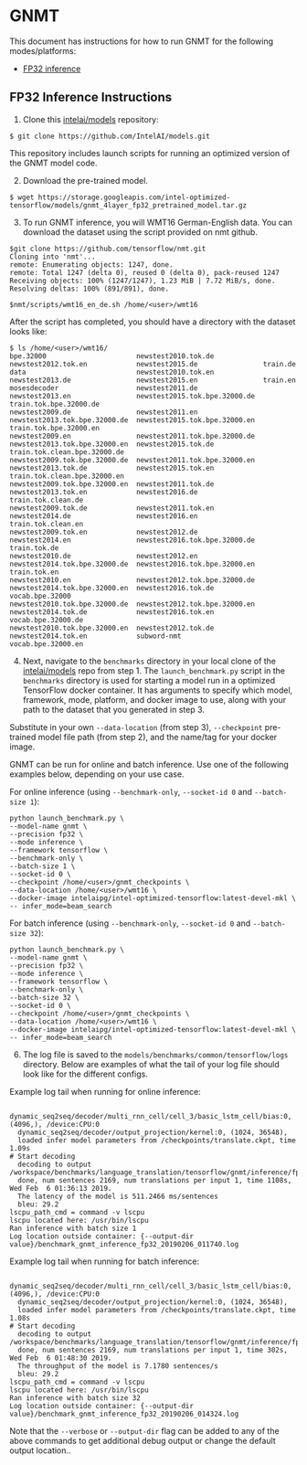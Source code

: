 # GNMT

This document has instructions for how to run GNMT for the
following modes/platforms:
* [FP32 inference](#fp32-inference-instructions)

## FP32 Inference Instructions

1. Clone this [intelai/models](https://github.com/IntelAI/models)
repository:

```
$ git clone https://github.com/IntelAI/models.git
```

This repository includes launch scripts for running 
an optimized version of the GNMT model code.

2. Download the pre-trained model.
```
$ wget https://storage.googleapis.com/intel-optimized-tensorflow/models/gnmt_4layer_fp32_pretrained_model.tar.gz
```

3. To run GNMT inference, you will WMT16 German-English data. You can
download the dataset using the script provided on nmt github.

```
$git clone https://github.com/tensorflow/nmt.git
Cloning into 'nmt'...
remote: Enumerating objects: 1247, done.
remote: Total 1247 (delta 0), reused 0 (delta 0), pack-reused 1247
Receiving objects: 100% (1247/1247), 1.23 MiB | 7.72 MiB/s, done.
Resolving deltas: 100% (891/891), done.

$nmt/scripts/wmt16_en_de.sh /home/<user>/wmt16
```

After the script has completed, you should have a directory with the
dataset looks like:

```
$ ls /home/<user>/wmt16/
bpe.32000                      newstest2010.tok.de            newstest2012.tok.en            newstest2015.de                train.de
data                           newstest2010.tok.en            newstest2013.de                newstest2015.en                train.en
mosesdecoder                   newstest2011.de                newstest2013.en                newstest2015.tok.bpe.32000.de  train.tok.bpe.32000.de
newstest2009.de                newstest2011.en                newstest2013.tok.bpe.32000.de  newstest2015.tok.bpe.32000.en  train.tok.bpe.32000.en
newstest2009.en                newstest2011.tok.bpe.32000.de  newstest2013.tok.bpe.32000.en  newstest2015.tok.de            train.tok.clean.bpe.32000.de
newstest2009.tok.bpe.32000.de  newstest2011.tok.bpe.32000.en  newstest2013.tok.de            newstest2015.tok.en            train.tok.clean.bpe.32000.en
newstest2009.tok.bpe.32000.en  newstest2011.tok.de            newstest2013.tok.en            newstest2016.de                train.tok.clean.de
newstest2009.tok.de            newstest2011.tok.en            newstest2014.de                newstest2016.en                train.tok.clean.en
newstest2009.tok.en            newstest2012.de                newstest2014.en                newstest2016.tok.bpe.32000.de  train.tok.de
newstest2010.de                newstest2012.en                newstest2014.tok.bpe.32000.de  newstest2016.tok.bpe.32000.en  train.tok.en
newstest2010.en                newstest2012.tok.bpe.32000.de  newstest2014.tok.bpe.32000.en  newstest2016.tok.de            vocab.bpe.32000
newstest2010.tok.bpe.32000.de  newstest2012.tok.bpe.32000.en  newstest2014.tok.de            newstest2016.tok.en            vocab.bpe.32000.de
newstest2010.tok.bpe.32000.en  newstest2012.tok.de            newstest2014.tok.en            subword-nmt                    vocab.bpe.32000.en
```

4. Next, navigate to the `benchmarks` directory in your local clone of
the [intelai/models](https://github.com/IntelAI/models) repo from step 1.
The `launch_benchmark.py` script in the `benchmarks` directory is
used for starting a model run in a optimized TensorFlow docker
container. It has arguments to specify which model, framework, mode,
platform, and docker image to use, along with your path to the dataset
that you generated in step 3.

Substitute in your own `--data-location` (from step 3), `--checkpoint` pre-trained
model file path (from step 2), and the name/tag for your docker image.

GNMT can be run for online and batch inference. Use one of
the following examples below, depending on your use case.

For online inference (using `--benchmark-only`, `--socket-id 0` and `--batch-size 1`):

```
python launch_benchmark.py \
--model-name gnmt \
--precision fp32 \
--mode inference \
--framework tensorflow \
--benchmark-only \
--batch-size 1 \
--socket-id 0 \
--checkpoint /home/<user>/gnmt_checkpoints \
--data-location /home/<user>/wmt16 \
--docker-image intelaipg/intel-optimized-tensorflow:latest-devel-mkl \
-- infer_mode=beam_search
```

For batch inference (using `--benchmark-only`, `--socket-id 0` and `--batch-size 32`):

```
python launch_benchmark.py \
--model-name gnmt \
--precision fp32 \
--mode inference \
--framework tensorflow \
--benchmark-only \
--batch-size 32 \
--socket-id 0 \
--checkpoint /home/<user>/gnmt_checkpoints \
--data-location /home/<user>/wmt16 \
--docker-image intelaipg/intel-optimized-tensorflow:latest-devel-mkl \
-- infer_mode=beam_search
```

6. The log file is saved to the
`models/benchmarks/common/tensorflow/logs` directory. Below are
examples of what the tail of your log file should look like for the
different configs.

Example log tail when running for online inference:
```
  dynamic_seq2seq/decoder/multi_rnn_cell/cell_3/basic_lstm_cell/bias:0, (4096,), /device:CPU:0
  dynamic_seq2seq/decoder/output_projection/kernel:0, (1024, 36548),
  loaded infer model parameters from /checkpoints/translate.ckpt, time 1.09s
# Start decoding
  decoding to output /workspace/benchmarks/language_translation/tensorflow/gnmt/inference/fp32/out_dir/output_infer
  done, num sentences 2169, num translations per input 1, time 1108s, Wed Feb  6 01:36:13 2019.
  The latency of the model is 511.2466 ms/sentences
  bleu: 29.2
lscpu_path_cmd = command -v lscpu
lscpu located here: /usr/bin/lscpu
Ran inference with batch size 1
Log location outside container: {--output-dir value}/benchmark_gnmt_inference_fp32_20190206_011740.log
```

Example log tail when running for batch inference:
```
  dynamic_seq2seq/decoder/multi_rnn_cell/cell_3/basic_lstm_cell/bias:0, (4096,), /device:CPU:0
  dynamic_seq2seq/decoder/output_projection/kernel:0, (1024, 36548),
  loaded infer model parameters from /checkpoints/translate.ckpt, time 1.08s
# Start decoding
  decoding to output /workspace/benchmarks/language_translation/tensorflow/gnmt/inference/fp32/out_dir/output_infer
  done, num sentences 2169, num translations per input 1, time 302s, Wed Feb  6 01:48:30 2019.
  The throughput of the model is 7.1780 sentences/s
  bleu: 29.2
lscpu_path_cmd = command -v lscpu
lscpu located here: /usr/bin/lscpu
Ran inference with batch size 32
Log location outside container: {--output-dir value}/benchmark_gnmt_inference_fp32_20190206_014324.log
```

Note that the `--verbose` or `--output-dir` flag can be added to any of the above commands
to get additional debug output or change the default output location..